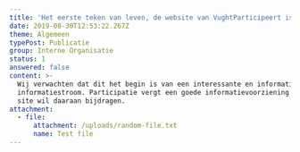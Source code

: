 ```yaml
---
title: 'Het eerste teken van leven, de website van VughtParticipeert is geboren.'
date: 2019-08-30T12:53:22.267Z
theme: Algemeen
typePost: Publicatie
group: Interne Organisatie
status: 1
answered: false
content: >-
  Wij verwachten dat dit het begin is van een interessante en informatieve
  informatiestroom. Participatie vergt een goede informatievoorziening. Deze
  site wil daaraan bijdragen.
attachment:
  - file:
      attachment: /uploads/random-file.txt
      name: Test file
---
```


